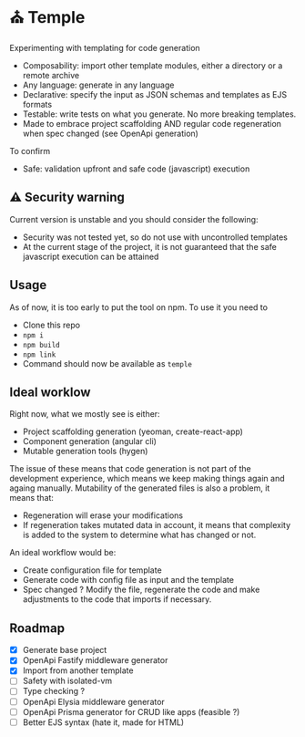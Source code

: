 # ⛪ Temple

Experimenting with templating for code generation
- Composability: import other template modules, either a directory or a remote archive
- Any language: generate in any language
- Declarative: specify the input as JSON schemas and templates as EJS formats
- Testable: write tests on what you generate. No more breaking templates.
- Made to embrace project scaffolding AND regular code regeneration when spec changed (see OpenApi generation)

To confirm
- Safe: validation upfront and safe code (javascript) execution

## ⚠️ Security warning

Current version is unstable and you should consider the following:
- Security was not tested yet, so do not use with uncontrolled templates
- At the current stage of the project, it is not guaranteed that the safe javascript execution can be attained

## Usage

As of now, it is too early to put the tool on npm.
To use it you need to

- Clone this repo
- `npm i`
- `npm build`
- `npm link`
- Command should now be available as `temple`

## Ideal worklow

Right now, what we mostly see is either:
- Project scaffolding generation (yeoman, create-react-app)
- Component generation (angular cli)
- Mutable generation tools (hygen)

The issue of these means that code generation is not part of the development experience, which means we keep making things again and againg manually. Mutability of the generated files is also a problem, it means that:
- Regeneration will erase your modifications
- If regeneration takes mutated data in account, it means that complexity is added to the system to determine what has changed or not.

An ideal workflow would be:
- Create configuration file for template
- Generate code with config file as input and the template
- Spec changed ? Modify the file, regenerate the code and make adjustments to the code that imports if necessary.

## Roadmap
- [x] Generate base project
- [x] OpenApi Fastify middleware generator
- [x] Import from another template
- [ ] Safety with isolated-vm
- [ ] Type checking ?
- [ ] OpenApi Elysia middleware generator
- [ ] OpenApi Prisma generator for CRUD like apps (feasible ?)
- [ ] Better EJS syntax (hate it, made for HTML)
